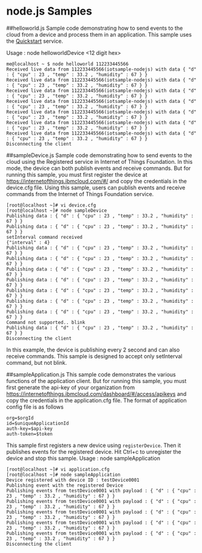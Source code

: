 # node.js Samples

##helloworld.js
Sample code demonstrating how to send events to the cloud from a device and process them in an application. This sample uses the [Quickstart](http://quickstart.internetofthings.ibmcloud.com/) service. 

Usage  : node helloworldDevice <12 digit hex>

```
me@localhost ~ $ node helloworld 112233445566
Received live data from 112233445566(iotsample-nodejs) with data { "d" : { "cpu" : 23 , "temp" : 33.2 , "humidity" : 67 } }
Received live data from 112233445566(iotsample-nodejs) with data { "d" : { "cpu" : 23 , "temp" : 33.2 , "humidity" : 67 } }
Received live data from 112233445566(iotsample-nodejs) with data { "d" : { "cpu" : 23 , "temp" : 33.2 , "humidity" : 67 } }
Received live data from 112233445566(iotsample-nodejs) with data { "d" : { "cpu" : 23 , "temp" : 33.2 , "humidity" : 67 } }
Received live data from 112233445566(iotsample-nodejs) with data { "d" : { "cpu" : 23 , "temp" : 33.2 , "humidity" : 67 } }
Received live data from 112233445566(iotsample-nodejs) with data { "d" : { "cpu" : 23 , "temp" : 33.2 , "humidity" : 67 } }
Received live data from 112233445566(iotsample-nodejs) with data { "d" : { "cpu" : 23 , "temp" : 33.2 , "humidity" : 67 } }
Disconnecting the client
```

##sampleDevice.js
Sample code demonstrating how to send events to the cloud using the Registered service in Internet of Things Foundation. In this mode, the device can both publish events and receive commands. 
But for running this sample, you must first register the device at https://internetofthings.ibmcloud.com/#/ and copy the credentials in the device.cfg file. Using this sample, users can publish events and receive commands from the Internet of Things Foundation service.

```
[root@localhost ~]# vi device.cfg
[root@localhost ~]# node sampleDevice
Publishing data : { "d" : { "cpu" : 23 , "temp" : 33.2 , "humidity" : 67 } }
Publishing data : { "d" : { "cpu" : 23 , "temp" : 33.2 , "humidity" : 67 } }
setInterval command received
{"interval" : 4}
Publishing data : { "d" : { "cpu" : 23 , "temp" : 33.2 , "humidity" : 67 } }
Publishing data : { "d" : { "cpu" : 23 , "temp" : 33.2 , "humidity" : 67 } }
Publishing data : { "d" : { "cpu" : 23 , "temp" : 33.2 , "humidity" : 67 } }
Publishing data : { "d" : { "cpu" : 23 , "temp" : 33.2 , "humidity" : 67 } }
Publishing data : { "d" : { "cpu" : 23 , "temp" : 33.2 , "humidity" : 67 } }
Publishing data : { "d" : { "cpu" : 23 , "temp" : 33.2 , "humidity" : 67 } }
Publishing data : { "d" : { "cpu" : 23 , "temp" : 33.2 , "humidity" : 67 } }
Command not supported.. blink
Publishing data : { "d" : { "cpu" : 23 , "temp" : 33.2 , "humidity" : 67 } }
Disconnecting the client
```
In this example,  the device is publishing every 2 second and can also receive commands. This sample is designed to accept only setInterval command, but not blink.

##sampleApplication.js
This sample code demonstrates the various functions of the application client. 
But for running this sample, you must first generate the api-key of your  organization from https://internetofthings.ibmcloud.com/dashboard/#/access/apikeys and copy the credentials in the application.cfg file. The format of application config file is as follows
```
org=$orgId
id=$uniqueApplicationId
auth-key=$api-key
auth-token=$token
```
This sample first registers a new device using ```registerDevice```. Then it publishes events for the registered device. Hit Ctrl+c to unregister the device and stop this sample.
Usage : node sampleApplication
```
[root@localhost ~]# vi application.cfg
[root@localhost ~]# node sampleApplication
Device registered with device ID : testDevice0001
Publishing event with the registered Device
Publishing events from testDevice0001 with payload : { "d" : { "cpu" : 23 , "temp" : 33.2 , "humidity" : 67 } }
Publishing events from testDevice0001 with payload : { "d" : { "cpu" : 23 , "temp" : 33.2 , "humidity" : 67 } }
Publishing events from testDevice0001 with payload : { "d" : { "cpu" : 23 , "temp" : 33.2 , "humidity" : 67 } }
Publishing events from testDevice0001 with payload : { "d" : { "cpu" : 23 , "temp" : 33.2 , "humidity" : 67 } }
Publishing events from testDevice0001 with payload : { "d" : { "cpu" : 23 , "temp" : 33.2 , "humidity" : 67 } }
Disconnecting the client
```
